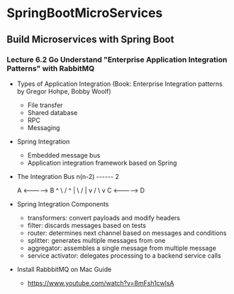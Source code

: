 # SpringBootMicroServices
## Build Microservices with Spring Boot

### Lecture 6.2 Go Understand "Enterprise Application Integration Patterns" with RabbitMQ

* Types of Application Integration 
  (Book: Enterprise Integration patterns by Gregor Hohpe, Bobby Woolf) 
  * File transfer
  * Shared database
  * RPC
  * Messaging

* Spring Integration
  * Embedded message bus
  * Application integration framework based on Spring

* The Integration Bus
      n(n-2)
      ------
        2

    A <-----> B
    ^ \     / ^
    |   \  /  |
    v   / \   v
    C <-----> D

* Spring Integration Components
  * transformers: convert payloads and modify headers
  * filter: discards messages based on tests
  * router: determines next channel based on messages and conditions
  * splitter: generates multiple messages from one
  * aggregator: assembles a single message from multiple message
  * service activator: delegates processing to a backend service calls

* Install RabbbitMQ on Mac Guide
  * https://www.youtube.com/watch?v=8mFsh1cwlsA 
  
